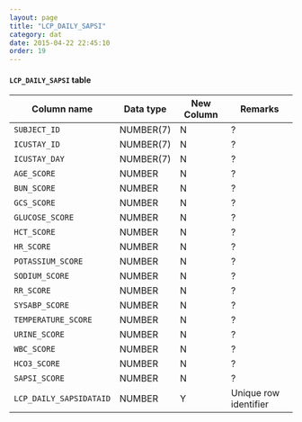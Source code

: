 ```yaml
---
layout: page
title: "LCP_DAILY_SAPSI"
category: dat
date: 2015-04-22 22:45:10
order: 19
---
```


#### ```LCP_DAILY_SAPSI``` table


Column name | Data type | New Column | Remarks
--- | --- | --- | ---
```SUBJECT_ID``` | NUMBER(7) | N | ?
```ICUSTAY_ID``` | NUMBER(7) | N | ?
```ICUSTAY_DAY``` | NUMBER(7) | N | ?
```AGE_SCORE``` | NUMBER | N | ?
```BUN_SCORE``` | NUMBER | N | ?
```GCS_SCORE``` | NUMBER | N | ?
```GLUCOSE_SCORE``` | NUMBER | N | ?
```HCT_SCORE``` | NUMBER | N | ?
```HR_SCORE``` | NUMBER | N | ?
```POTASSIUM_SCORE``` | NUMBER | N | ?
```SODIUM_SCORE``` | NUMBER | N | ?
```RR_SCORE``` | NUMBER | N | ?
```SYSABP_SCORE``` | NUMBER | N | ?
```TEMPERATURE_SCORE``` | NUMBER | N | ?
```URINE_SCORE``` | NUMBER | N | ?
```WBC_SCORE``` | NUMBER | N | ?
```HCO3_SCORE``` | NUMBER | N | ?
```SAPSI_SCORE``` | NUMBER | N | ?
```LCP_DAILY_SAPSIDATAID``` | NUMBER | Y | Unique row identifier

